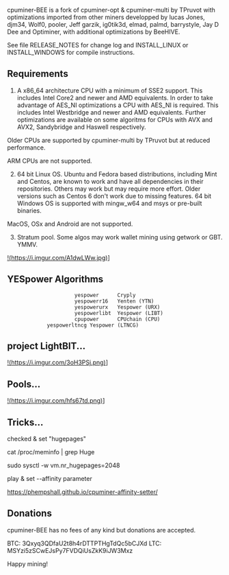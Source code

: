 cpuminer-BEE is a fork of cpuminer-opt & cpuminer-multi by TPruvot with optimizations
imported from other miners developped by lucas Jones, djm34, Wolf0, pooler,
Jeff garzik, ig0tik3d, elmad, palmd, barrystyle, Jay D Dee and Optiminer, with additional
optimizations by BeeHIVE.

See file RELEASE_NOTES for change log and INSTALL_LINUX or INSTALL_WINDOWS
for compile instructions.

Requirements
------------

1. A x86_64 architecture CPU with a minimum of SSE2 support. This includes
Intel Core2 and newer and AMD equivalents. In order to take advantage of AES_NI
optimizations a CPU with AES_NI is required. This includes Intel Westbridge
and newer and AMD equivalents. Further optimizations are available on some
algoritms for CPUs with AVX and AVX2, Sandybridge and Haswell respectively.

Older CPUs are supported by cpuminer-multi by TPruvot but at reduced
performance.

ARM CPUs are not supported.

2. 64 bit Linux OS. Ubuntu and Fedora based distributions, including Mint and
Centos, are known to work and have all dependencies in their repositories.
Others may work but may require more effort. Older versions such as Centos 6
don't work due to missing features. 
64 bit Windows OS is supported with mingw_w64 and msys or pre-built binaries.

MacOS, OSx and Android are not supported.

3. Stratum pool. Some algos may work wallet mining using getwork or GBT. YMMV.


[!(https://i.imgur.com/A1dwLWw.jpg)](https://twitter.com/BeeHiveNetworks)]


YESpower Algorithms
--------------------

                          yespower      Cryply
                          yespowerr16   Yenten (YTN)
                          yespowerurx   Yespower (URX)
                          yespowerlibt  Yespower (LIBT)
                          cpupower      CPUchain (CPU)
				 yespowerltncg Yespower (LTNCG)


project LightBIT...
-------------------

[!(https://i.imgur.com/3oH3PSj.png)](https://lightbit.xyz)]

Pools...
--------

[!(https://i.imgur.com/hfs67td.png)](http://hashpex.com/)]
		
Tricks...
---------

checked & set "hugepages"

cat /proc/meminfo | grep Huge 

sudo sysctl -w vm.nr_hugepages=2048

play & set --affinity parameter

https://phempshall.github.io/cpuminer-affinity-setter/


Donations
---------

cpuminer-BEE has no fees of any kind but donations are accepted.

 BTC: 3Qxyq3QDfaU2t8h4rDTTPTHgTdQc5bCJXd
 LTC: MSYzi5zSCwEJsPy7FVDQiUsZkK9iJW3Mxz

Happy mining!
